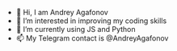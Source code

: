- 👋 Hi, I am Andrey Agafonov
- 👀 I’m interested in improving my coding skills
- 🌱 I’m currently using JS and Python
- 📫 My Telegram contact is @AndreyAgafonov
